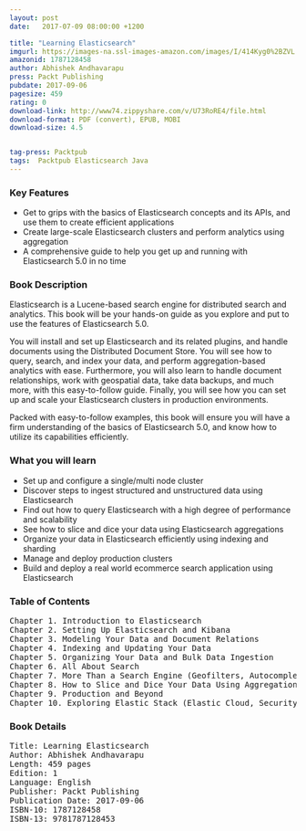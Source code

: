 ```yaml
---
layout: post
date:   2017-07-09 08:00:00 +1200

title: "Learning Elasticsearch"
imgurl: https://images-na.ssl-images-amazon.com/images/I/414Kyg0%2BZVL._SL200_.jpg
amazonid: 1787128458
author: Abhishek Andhavarapu
press: Packt Publishing
pubdate: 2017-09-06
pagesize: 459
rating: 0
download-link: http://www74.zippyshare.com/v/U73RoRE4/file.html
download-format: PDF (convert), EPUB, MOBI
download-size: 4.5


tag-press: Packtpub
tags:  Packtpub Elasticsearch Java 
---
```


### Key Features

- Get to grips with the basics of Elasticsearch concepts and its APIs, and use them to create efficient applications
- Create large-scale Elasticsearch clusters and perform analytics using aggregation
- A comprehensive guide to help you get up and running with Elasticsearch 5.0 in no time

### Book Description

Elasticsearch is a Lucene-based search engine for distributed search and analytics. This book will be your hands-on guide as you explore and put to use the features of Elasticsearch 5.0.

You will install and set up Elasticsearch and its related plugins, and handle documents using the Distributed Document Store. You will see how to query, search, and index your data, and perform aggregation-based analytics with ease. Furthermore, you will also learn to handle document relationships, work with geospatial data, take data backups, and much more, with this easy-to-follow guide. Finally, you will see how you can set up and scale your Elasticsearch clusters in production environments.

Packed with easy-to-follow examples, this book will ensure you will have a firm understanding of the basics of Elasticsearch 5.0, and know how to utilize its capabilities efficiently.

### What you will learn

- Set up and configure a single/multi node cluster
- Discover steps to ingest structured and unstructured data using Elasticsearch
- Find out how to query Elasticsearch with a high degree of performance and scalability
- See how to slice and dice your data using Elasticsearch aggregations
- Organize your data in Elasticsearch efficiently using indexing and sharding
- Manage and deploy production clusters
- Build and deploy a real world e­commerce search application using Elasticsearch


### Table of Contents
<pre>
Chapter 1. Introduction to Elasticsearch
Chapter 2. Setting Up Elasticsearch and Kibana
Chapter 3. Modeling Your Data and Document Relations
Chapter 4. Indexing and Updating Your Data
Chapter 5. Organizing Your Data and Bulk Data Ingestion
Chapter 6. All About Search
Chapter 7. More Than a Search Engine (Geofilters, Autocomplete, and More)
Chapter 8. How to Slice and Dice Your Data Using Aggregations
Chapter 9. Production and Beyond
Chapter 10. Exploring Elastic Stack (Elastic Cloud, Security, Graph, and Alerting)
</pre>

### Book Details
<pre>
Title: Learning Elasticsearch
Author: Abhishek Andhavarapu
Length: 459 pages
Edition: 1
Language: English
Publisher: Packt Publishing
Publication Date: 2017-09-06
ISBN-10: 1787128458
ISBN-13: 9781787128453
</pre>
